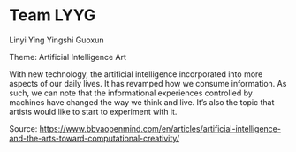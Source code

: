 Team LYYG
=========
Linyi
Ying
Yingshi
Guoxun

Theme: Artificial Intelligence Art

With new technology, the artificial intelligence incorporated into more aspects of our daily lives. It has revamped how we consume information. As such, we can note that the informational experiences controlled by machines have changed the way we think and live. It’s also the topic that artists would like to start to experiment with it. 

Source:
https://www.bbvaopenmind.com/en/articles/artificial-intelligence-and-the-arts-toward-computational-creativity/

